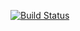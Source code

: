 [![Build Status](https://travis-ci.org/itachiuchihu/lab6.svg?branch=master)](https://travis-ci.org/itachiuchihu/lab6)
